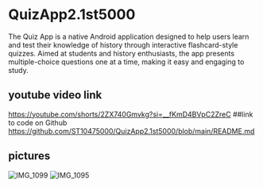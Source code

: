 # QuizApp2.1st5000
The Quiz App is a native Android application designed to help users learn and test their knowledge of history through interactive flashcard-style quizzes. Aimed at students and history enthusiasts, the app presents multiple-choice questions one at a time, making it easy and engaging to study.
## youtube video link 
https://youtube.com/shorts/2ZX740Gmvkg?si=__fKmD4BVpC2ZreC
##link to code on Github
https://github.com/ST10475000/QuizApp2.1st5000/blob/main/README.md
## pictures 
![IMG_1099](https://github.com/user-attachments/assets/4449d741-a8d0-4e11-ab7f-f0f2e906891f)
![IMG_1095](https://github.com/user-attachments/assets/e780d6e9-30a3-4d6a-9ce8-c0d6079ee3cf)
